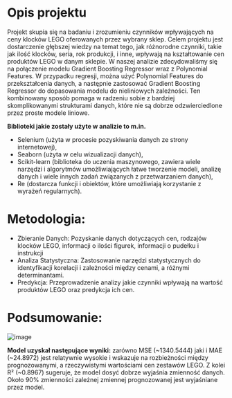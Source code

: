 # Opis projektu
Projekt skupia się na badaniu i zrozumieniu czynników wpływających na ceny klocków LEGO oferowanych przez wybrany sklep. Celem projektu jest dostarczenie głębszej wiedzy na temat tego, jak różnorodne czynniki, takie jak ilość klocków, seria, rok produkcji, i inne, wpływają na kształtowanie cen produktów LEGO w danym sklepie. W naszej analizie zdecydowaliśmy się na połączenie modelu Gradient Boosting Regressor wraz 
z Polynomial Features. W przypadku regresji, można użyć Polynomial Features do przekształcenia danych, a następnie zastosować Gradient Boosting Regressor do dopasowania modelu do nieliniowych zależności. Ten kombinowany sposób pomaga w radzeniu sobie z bardziej skomplikowanymi strukturami danych, które nie są dobrze odzwierciedlone przez proste modele liniowe.

**Biblioteki jakie zostały użyte w analizie to m.in.**
- Selenium (użyta w procesie pozyskiwania danych ze strony internetowej),
- Seaborn (użyta w celu wizualizacji danych),
- Scikit-learn (biblioteka do uczenia maszynowego, zawiera wiele narzędzi i algorytmów umożliwiających łatwe tworzenie modeli, analizę danych i wiele innych zadań związanych z przetwarzaniem danych),
- Re (dostarcza funkcji i obiektów, które umożliwiają korzystanie z wyrażeń regularnych).

# Metodologia:
-	Zbieranie Danych: Pozyskanie danych dotyczących cen, rodzajów klocków LEGO, informacji o ilości figurek, informacji o pudełku i instrukcji 
-	Analiza Statystyczna: Zastosowanie narzędzi statystycznych do identyfikacji korelacji i zależności między cenami, a różnymi determinantami.
-	Predykcja: Przeprowadzenie analizy jakie czynniki wpływają na wartość produktów LEGO oraz predykcja ich cen.

# Podsumowanie:

![image](https://github.com/user-attachments/assets/b1695658-14ed-4e93-9798-ffde969abd17)

**Model uzyskał następujące wyniki:**
zarówno MSE (~1340.5444) jaki i MAE (~24.8972) jest relatywnie wysokie i wskazuje na rozbieżności między prognozowanymi, a rzeczywistymi wartościami cen zestawów LEGO. 
Z kolei R² (~0.8967) sugeruje, że model dosyć dobrze wyjaśnia zmienność danych. Około 90% zmienności zależnej zmiennej prognozowanej jest wyjaśniane przez model.
